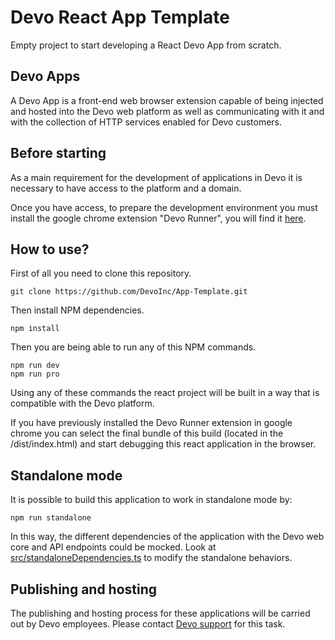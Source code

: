 # Devo React App Template

Empty project to start developing a React Devo App from scratch.

## Devo Apps

A Devo App is a front-end web browser extension capable of being injected and hosted into the Devo web platform as well as communicating with it and with the collection of HTTP services enabled for Devo customers.

## Before starting

As a main requirement for the development of applications in Devo it is necessary to have access to the platform and a domain.

Once you have access, to prepare the development environment you must install the google chrome extension "Devo Runner", you will find it [here](https://chrome.google.com/webstore/detail/devo-runner/apjjdfhcegcemhdhaeadkddbjhgfplmo).

## How to use?

First of all you need to clone this repository.

````npm
git clone https://github.com/DevoInc/App-Template.git
````

Then install NPM dependencies.

````npm
npm install
````

Then you are being able to run any of this NPM commands.

````npm
npm run dev
npm run pro
````

Using any of these commands the react project will be built in a way that is compatible with the Devo platform.

If you have previously installed the Devo Runner extension in google chrome you can select the final bundle of this build (located in the /dist/index.html) and start debugging this react application in the browser.

## Standalone mode

It is possible to build this application to work in standalone mode by:

````npm
npm run standalone
````

In this way, the different dependencies of the application with the Devo web core and API endpoints could be mocked. Look at [src/standaloneDependencies.ts]() to modify the standalone behaviors.

## Publishing and hosting

The publishing and hosting process for these applications will be carried out by Devo employees. Please contact [Devo support](https://www.devo.com/legal-hub/support-services/) for this task.